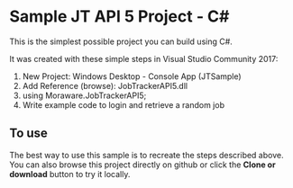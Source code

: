 # Sample JT API 5 Project - C#

This is the simplest possible project you can build using C#. 

It was created with these simple steps in Visual Studio Community 2017:

1. New Project: Windows Desktop - Console App (JTSample)
2. Add Reference (browse): JobTrackerAPI5.dll
3. using Moraware.JobTrackerAPI5;
4. Write example code to login and retrieve a random job

## To use

The best way to use this sample is to recreate the steps described above. You can also browse this project directly on github or click the **Clone or download** button to try it locally.